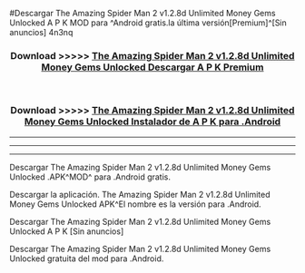 #Descargar The Amazing Spider Man 2 v1.2.8d Unlimited Money Gems Unlocked  A P K MOD para ^Android gratis.la última versión[Premium]^[Sin anuncios] 4n3nq



<div align="center">
<h3>Download >>>>> <a href="https://es-web.web.app/?es= The Amazing Spider Man 2 v1.2.8d Unlimited Money Gems Unlocked ">The Amazing Spider Man 2 v1.2.8d Unlimited Money Gems Unlocked  Descargar A P K Premium</a></h3><br>

<h3>Download >>>>> <a href="https://es-web.web.app/?es= The Amazing Spider Man 2 v1.2.8d Unlimited Money Gems Unlocked ">The Amazing Spider Man 2 v1.2.8d Unlimited Money Gems Unlocked  Instalador de A P K para .Android</a></h3>
</div>


----------------------------------------------------------

----------------------------------------------------------

----------------------------------------------------------

Descargar The Amazing Spider Man 2 v1.2.8d Unlimited Money Gems Unlocked  .APK^MOD^ para .Android gratis.

Descargar la aplicación. The Amazing Spider Man 2 v1.2.8d Unlimited Money Gems Unlocked  APK^El nombre es la versión para .Android.

Descargar The Amazing Spider Man 2 v1.2.8d Unlimited Money Gems Unlocked  A P K [Sin anuncios]

Descargar The Amazing Spider Man 2 v1.2.8d Unlimited Money Gems Unlocked  gratuita del mod para .Android.